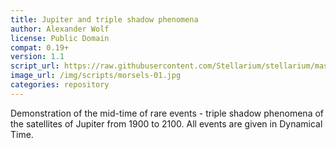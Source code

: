 ```yaml
---
title: Jupiter and triple shadow phenomena
author: Alexander Wolf
license: Public Domain
compat: 0.19+
version: 1.1
script_url: https://raw.githubusercontent.com/Stellarium/stellarium/master/scripts/morsels_1.ssc
image_url: /img/scripts/morsels-01.jpg
categories: repository
---
```

Demonstration of the mid-time of rare events - triple shadow phenomena of the satellites of Jupiter from 1900 to 2100. All events are given in Dynamical Time.